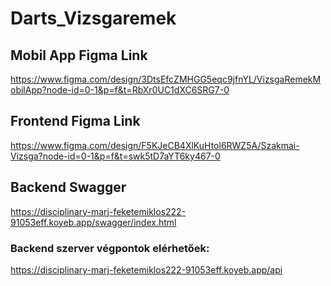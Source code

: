# Darts_Vizsgaremek

## Mobil App Figma Link
https://www.figma.com/design/3DtsEfcZMHGG5eqc9jfnYL/VizsgaRemekMobilApp?node-id=0-1&p=f&t=RbXr0UC1dXC6SRG7-0

## Frontend Figma Link
https://www.figma.com/design/F5KJeCB4XlKuHtol6RWZ5A/Szakmai-Vizsga?node-id=0-1&p=f&t=swk5tD7aYT6ky467-0

## Backend Swagger
https://disciplinary-marj-feketemiklos222-91053eff.koyeb.app/swagger/index.html

### Backend szerver végpontok elérhetőek:
https://disciplinary-marj-feketemiklos222-91053eff.koyeb.app/api
